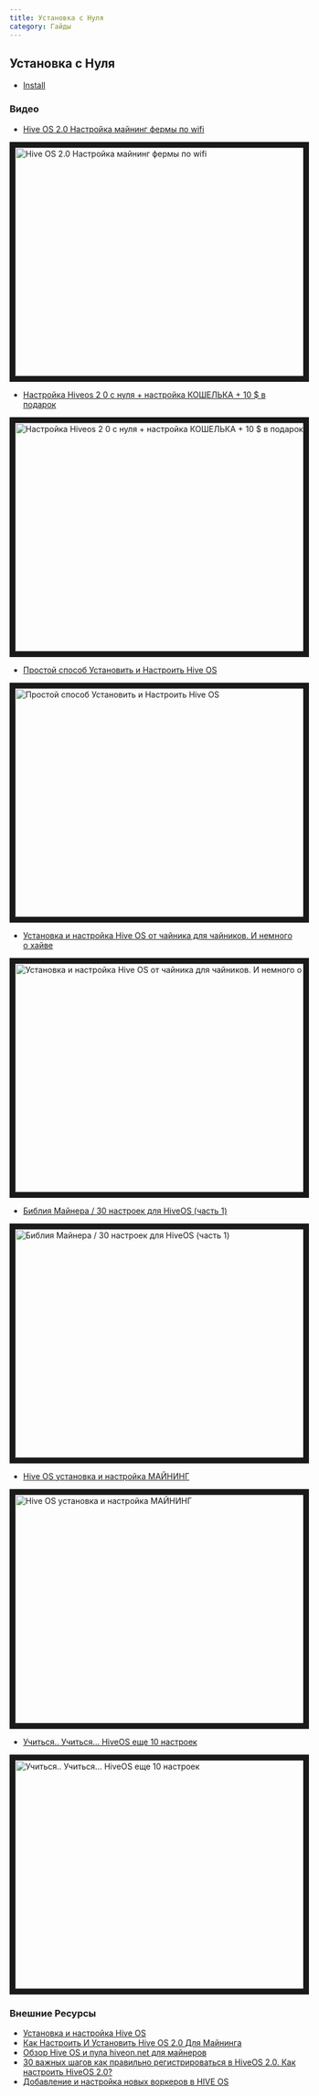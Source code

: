 ```yaml
---
title: Установка с Нуля
category: Гайды
---
```


## Установка с Нуля
- <a href="https://hiveos.farm/install/">Install</a>

### Видео

- <a href="https://www.youtube.com/watch?v=pPtRIOPHC18">Hive OS 2.0 Настройка майнинг фермы по wifi</a>

<a href="http://www.youtube.com/watch?feature=player_embedded&v=pPtRIOPHC18
" target="_blank"><img src="http://img.youtube.com/vi/pPtRIOPHC18/0.jpg"
alt="Hive OS 2.0 Настройка майнинг фермы по wifi" width="630" height="400" border="10" /></a>

- <a href="https://www.youtube.com/watch?v=CnzLH5tdr5A">Настройка Hiveos 2 0 с нуля + настройка КОШЕЛЬКА + 10 $ в подарок</a>

<a href="http://www.youtube.com/watch?feature=player_embedded&v=CnzLH5tdr5A
" target="_blank"><img src="http://img.youtube.com/vi/CnzLH5tdr5A/0.jpg"
alt="Настройка Hiveos 2 0 с нуля + настройка КОШЕЛЬКА + 10 $ в подарок" width="630" height="400" border="10" /></a>

- <a href="https://www.youtube.com/watch?v=g6LvYdDlogY">Простой способ Установить и Настроить Hive OS</a>

<a href="http://www.youtube.com/watch?feature=player_embedded&v=g6LvYdDlogY
" target="_blank"><img src="http://img.youtube.com/vi/g6LvYdDlogY/0.jpg"
alt="Простой способ Установить и Настроить Hive OS" width="630" height="400" border="10" /></a>

- <a href="https://www.youtube.com/watch?v=2HmwyT081x0">Установка и настройка Hive OS от чайника для чайников. И немного о хайве</a>

<a href="http://www.youtube.com/watch?feature=player_embedded&v=2HmwyT081x0
" target="_blank"><img src="http://img.youtube.com/vi/2HmwyT081x0/0.jpg"
alt="Установка и настройка Hive OS от чайника для чайников. И немного о хайве" width="630" height="400" border="10" /></a>

- <a href="https://www.youtube.com/watch?v=zQgdxQzJzDM">Библия Майнера / 30 настроек для HiveOS (часть 1)</a>

<a href="http://www.youtube.com/watch?feature=player_embedded&v=zQgdxQzJzDM
" target="_blank"><img src="http://img.youtube.com/vi/zQgdxQzJzDM/0.jpg"
alt="Библия Майнера / 30 настроек для HiveOS (часть 1)" width="630" height="400" border="10" /></a>

- <a href="https://www.youtube.com/watch?v=1uyLzVdCCLY">Hive OS установка и настройка МАЙНИНГ</a>

<a href="http://www.youtube.com/watch?feature=player_embedded&v=1uyLzVdCCLY
" target="_blank"><img src="http://img.youtube.com/vi/1uyLzVdCCLY/0.jpg"
alt="Hive OS установка и настройка МАЙНИНГ" width="630" height="400" border="10" /></a>

- <a href="https://www.youtube.com/watch?v=0gbd-ElmQH8">Учиться.. Учиться... HiveOS еще 10 настроек</a>

<a href="http://www.youtube.com/watch?feature=player_embedded&v=0gbd-ElmQH8
" target="_blank"><img src="http://img.youtube.com/vi/0gbd-ElmQH8/0.jpg"
alt="Учиться.. Учиться... HiveOS еще 10 настроек" width="630" height="400" border="10" /></a>


### Внешние Ресурсы
- <a href="https://just-work.ru/ustanovka-i-nastrojka-hive-os">Установка и настройка Hive OS</a>
- <a href="https://altcoinlog.com/kak-nastroit-usanovit-hive-os/">Как Настроить И Установить Hive OS 2.0 Для Майнинга</a>
- <a href="https://tehnoobzor.com/cryptolife/mining/2800-obzor-hive-os-i-pula-hiveonnet-dlya-maynerov.html">Обзор Hive OS и пула hiveon.net для майнеров</a>
- <a href="http://den-pirate.ru/bez-rubriki/30-vazhnyh-shagov-kak-pravilno-registrirovatsja-v-hiveos-2-0-kak-nastroit-hiveos-2-0.html">30 важных шагов как правильно регистрироваться в HiveOS 2.0. Как настроить HiveOS 2.0?</a>
- <a href="http://finance-quality.ru/dobavlenie-i-nastrojka-novyx-vorkerov/">Добавление и настройка новых воркеров в HIVE OS</a>
